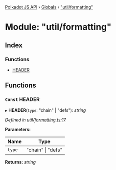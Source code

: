 [Polkadot JS API](../README.md) › [Globals](../globals.md) › ["util/formatting"](_util_formatting_.md)

# Module: "util/formatting"

## Index

### Functions

* [HEADER](_util_formatting_.md#const-header)

## Functions

### `Const` HEADER

▸ **HEADER**(`type`: "chain" | "defs"): *string*

*Defined in [util/formatting.ts:17](https://github.com/polkadot-js/api/blob/3879986a75/packages/typegen/src/util/formatting.ts#L17)*

**Parameters:**

Name | Type |
------ | ------ |
`type` | "chain" &#124; "defs" |

**Returns:** *string*

